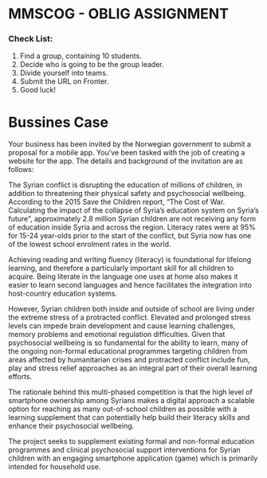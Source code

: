 # MMSCOG - OBLIG ASSIGNMENT




### Check List:
  
1.	Find a group, containing 10 students.
2.	Decide who is going to be the group leader.
3.	Divide yourself into teams.
4.	Submit the URL on Fronter.
5.	Good luck!

# Bussines Case

Your business has been invited by the Norwegian government to submit a proposal for a mobile app. You’ve been tasked with the job of creating a website for the app. The details and background of the invitation are as follows: 

The Syrian conflict is disrupting the education of millions of children, in addition to threatening their physical safety and psychosocial wellbeing. According to the 2015 Save the Children report, “The Cost of War. Calculating the impact of the collapse of Syria’s education system on Syria’s future”, approximately 2.8 million Syrian children are not receiving any form of education inside Syria and across the region. Literacy rates were at 95% for 15-24 year-olds prior to the start of the conflict, but Syria now has one of the lowest school enrolment rates in the world.

Achieving reading and writing fluency (literacy) is foundational for lifelong learning, and therefore a particularly important skill for all children to acquire. Being literate in the language one uses at home also makes it easier to learn second languages and hence facilitates the integration into host-country education systems.

However, Syrian children both inside and outside of school are living under the extreme stress of a protracted conflict. Elevated and prolonged stress levels can impede brain development and cause learning challenges, memory problems and emotional regulation difficulties. Given that psychosocial wellbeing is so fundamental for the ability to learn, many of the ongoing non-formal educational programmes targeting children from areas affected by humanitarian crises and protracted conflict include fun, play and stress relief approaches as an integral part of their overall learning efforts.

The rationale behind this multi-phased competition is that the high level of smartphone ownership among Syrians makes a digital approach a scalable option for reaching as many out-of-school children as possible with a learning supplement that can potentially help build their literacy skills and enhance their psychosocial wellbeing.

The project seeks to supplement existing formal and non-formal education programmes and clinical psychosocial support interventions for Syrian children with an engaging smartphone application (game) which is primarily intended for household use.









